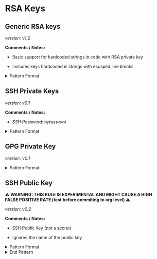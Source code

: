 <!-- WARNING: This README is generated automatically
-->

<!-- markdownlint-disable no-inline-html -->

# RSA Keys

## Generic RSA keys



_version: v1.2_

**Comments / Notes:**


- Basic support for hardcoded strings in code with RSA private key

- Includes keys hardcoded in strings with escaped line breaks
  

<details>
<summary>Pattern Format</summary>

```regex
--BEGIN (?:[A-Z]+ )?PRIVATE KEY--+(\\[nr]|[\r\n])+([a-zA-Z0-9+/=\s]|\\[rn])+(\\[rn]|[\r\n])+--+END (?:[A-Z]+ )?PRIVATE KEY--
```

</details>



## SSH Private Keys



_version: v0.1_

**Comments / Notes:**


- *SSH Password:* `MyPassword`
  

<details>
<summary>Pattern Format</summary>

```regex
--BEGIN OPENSSH PRIVATE KEY--+[a-zA-Z0-9+/=\s]+--+END OPENSSH PRIVATE KEY--
```

</details>



## GPG Private Key



_version: v0.1_



<details>
<summary>Pattern Format</summary>

```regex
--BEGIN PGP PRIVATE KEY BLOCK--+(?:[\r\n]+((Version|Comment|MessageID|Hash|Charset): [^\r\n]+[\r\n]+)+[\r\n]+)?[a-zA-Z0-9+/=\s]+--+END PGP PRIVATE KEY BLOCK--
```

</details>



## SSH Public Key

**⚠️ WARNING: THIS RULE IS EXPERIMENTAL AND MIGHT CAUSE A HIGH FALSE POSITIVE RATE (test before commiting to org level) ⚠️**

_version: v0.2_

**Comments / Notes:**


- SSH Public Key (not a secret)

- Ignores the name of the public key
  

<details>
<summary>Pattern Format</summary>

```regex
ssh-rsa(\s)+[a-zA-Z0-9\/\+=]{20,}
```

</details>

<details>
<summary>End Pattern</summary>

```regex
\z|(\s)+[a-zA-Z0-9@-]+
```

</details>